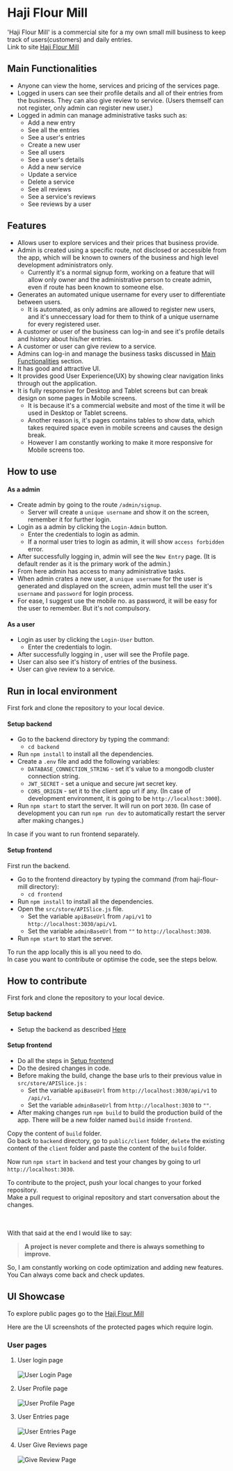 # Haji Flour Mill
'Haji Flour Mill' is a commercial site for a my own small mill business to keep track of users(customers) and daily entries. \
Link to site [Haji Flour Mill](https://haji-flour-mill.onrender.com/)

## Main Functionalities
- Anyone can view the home, services and pricing of the services page.
- Logged in users can see their profile details and all of their entries from the business. They can also give review to service. (Users themself can not register, only admin can register new user.)
- Logged in admin can manage administrative tasks such as:
    - Add a new entry
    - See all the entries
    - See a user's entries
    - Create a new user
    - See all users
    - See a user's details
    - Add a new service
    - Update a service
    - Delete a service
    - See all reviews
    - See a service's reviews
    - See reviews by a user

## Features

- Allows user to explore services and their prices that business provide.
- Admin is created using a specific route, not disclosed or accessible from the app, which will be known to owners of the business and high level development administrators only.
  - Currently it's a normal signup form, working on a feature that will allow only owner and the administrative person to create admin, even if route has been known to someone else.
- Generates an automated unique username for every user to differentiate between users.
  - It is automated, as only admins are allowed to register new users, and it's unneccessary load for them to think of a unique username for every registered user.
- A customer or user of the business can log-in and see it's profile details and history about his/her entries.
- A customer or user can give review to a service.
- Admins can log-in and manage the business tasks discussed in [Main Functionalities](#main-functionalities) section.
- It has good and attractive UI.
- It provides good User Experience(UX) by showing clear navigation links through out the application.
- It is fully responsive for Desktop and Tablet screens but can break design on some pages in Mobile screens.
  - It is because it's a commercial website and most of the time it will be used in Desktop or Tablet screens.
  - Another reason is, it's pages contains tables to show data, which takes required space even in mobile screens and causes the design break.
  - However I am constantly working to make it more responsive for Mobile screens too.


## How to use
#### As a admin
- Create admin by going to the route `/admin/signup`.
  - Server will create a `unique username` and show it on the screen, remember it for further login.
- Login as a admin by clicking the `Login-Admin` button.
  - Enter the credentials to login as admin.
  - If a normal user tries to login as admin, it will show `access forbidden` error.
- After successfully logging in, admin will see the `New Entry` page. (It is default render as it is the primary work of the admin.)
- From here admin has access to many administrative tasks.
- When admin crates a new user, a `unique username` for the user is generated and displayed on the screen, admin must tell the user it's `username` and `password` for login process.
- For ease, I suggest use the mobile no. as password, it will be easy for the user to remember. But it's not compulsory.

#### As a user
- Login as user by clicking the `Login-User` button.
  - Enter the credentials to login.
- After successfully logging in , user will see the Profile page.
- User can also see it's history of entries of the business.
- User can give review to a service.


## Run in local environment
First fork and clone the repository to your local device.

#### Setup backend
- Go to the backend directory by typing the command:
  - `cd backend`
- Run `npm install` to install all the dependencies.
- Create a `.env` file and add the following variables: 
  - `DATABASE_CONNECTION_STRING` - set it's value to a mongodb cluster connection string.
  - `JWT_SECRET` - set a unique and secure jwt secret key.
  - `CORS_ORIGIN` - set it to the client app url if any. (In case of development environment, it is going to be `http://localhost:3000`).
- Run `npm start` to start the server. It will run on port `3030`. (In case of development you can run `npm run dev` to automatically restart the server after making changes.)


In case if you want to run frontend separately.
#### Setup frontend
First run the backend.

- Go to the frontend direactory by typing the command (from haji-flour-mill directory):
  - `cd frontend`
- Run `npm install` to install all the dependencies.
- Open the `src/store/APISlice.js` file.
  - Set the variable `apiBaseUrl` from `/api/v1` to `http://localhost:3030/api/v1`.
  - Set the variable `adminBaseUrl` from `""` to `http://localhost:3030`.
- Run `npm start` to start the server. 


To run the app locally this is all you need to do.\
In case you want to contribute or optimise the code, see the steps below.

## How to contribute
First fork and clone the repository to your local device.

#### Setup backend
- Setup the backend as described [Here](#setup-backend)

#### Setup frontend
- Do all the steps in [Setup frontend](#setup-frontend) 
- Do the desired changes in code.
- Before making the build, change the base urls to their previous value in `src/store/APISlice.js` :
  - Set the variable `apiBaseUrl` from `http://localhost:3030/api/v1` to `/api/v1`.
  - Set the variable `adminBaseUrl` from `http://localhost:3030` to `""`.
- After making changes run `npm build` to build the production build of the app. There will be a new folder named `build` inside `frontend`.

Copy the content of `build` folder.\
Go back to `backend` directory, go to `public/client` folder, `delete` the existing content of the `client` folder and paste the content of the `build` folder.

Now run `npm start` in `backend` and test your changes by going to url `http://localhost:3030`.


To contribute to the project, push your local changes to your forked repository.\
Make a pull request to original repository and start conversation about the changes.

\
\
With that said at the end I would like to say:


> **A project is never complete and there is always something to improve.**

So, I am constantly working on code optimization and adding new features. You Can always come back and check updates.

## UI Showcase
To explore public pages go to the [Haji Flour Mill](https://haji-flour-mill.onrender.com/)

Here are the UI screenshots of the protected pages which require login.

### User pages
1. User login page  
\
![User Login Page](/screenshots/01.%20user%20login%20page.png?raw=true "User Login Page")

2. User Profile page  
\
![User Profile Page](/screenshots/02.%20user%20profile%20page.png?raw=true "User Profile Page")

3. User Entries page  
\
![User Entries Page](/screenshots/03.%20user%20my%20entries%20page.png "User Entries Page") 

4. User Give Reviews page  
\
![Give Review Page](/screenshots/04.%20user%20give%20review%20page.png "Give Review Page")